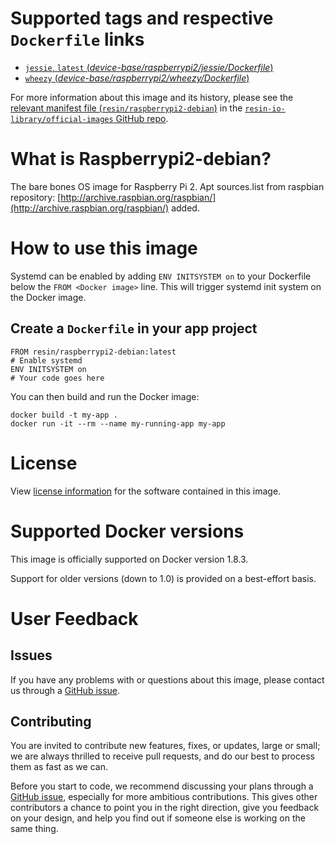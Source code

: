 # Supported tags and respective `Dockerfile` links

-	[`jessie`, `latest` (*device-base/raspberrypi2/jessie/Dockerfile*)](https://github.com/resin-io-library/base-images/blob/92f4aec4fbd7ee5617aab10d597abc21a1009ea2/device-base/raspberrypi2/jessie/Dockerfile)
-	[`wheezy` (*device-base/raspberrypi2/wheezy/Dockerfile*)](https://github.com/resin-io-library/base-images/blob/92f4aec4fbd7ee5617aab10d597abc21a1009ea2/device-base/raspberrypi2/wheezy/Dockerfile)

For more information about this image and its history, please see the [relevant manifest file (`resin/raspberrypi2-debian`)](https://github.com/resin-io-library/official-images/blob/master/library/raspberrypi2-debian) in the [`resin-io-library/official-images` GitHub repo](https://github.com/resin-io-library/official-images).

# What is Raspberrypi2-debian?

The bare bones OS image for Raspberry Pi 2. Apt sources.list from raspbian repository: [http://archive.raspbian.org/raspbian/](http://archive.raspbian.org/raspbian/) added.

# How to use this image

Systemd can be enabled by adding `ENV INITSYSTEM on` to your Dockerfile below the `FROM <Docker image>` line. This will trigger systemd init system on the Docker image.

## Create a `Dockerfile` in your app project

	FROM resin/raspberrypi2-debian:latest
	# Enable systemd
	ENV INITSYSTEM on
	# Your code goes here

You can then build and run the Docker image:

	docker build -t my-app .
	docker run -it --rm --name my-running-app my-app

# License

View [license information](https://www.debian.org/social_contract#guidelines) for the software contained in this image.

# Supported Docker versions

This image is officially supported on Docker version 1.8.3.

Support for older versions (down to 1.0) is provided on a best-effort basis.

# User Feedback

## Issues

If you have any problems with or questions about this image, please contact us through a [GitHub issue](https://github.com/resin-io-library/base-images/issues).

## Contributing

You are invited to contribute new features, fixes, or updates, large or small; we are always thrilled to receive pull requests, and do our best to process them as fast as we can.

Before you start to code, we recommend discussing your plans through a [GitHub issue](https://github.com/resin-io-library/base-images/issues), especially for more ambitious contributions. This gives other contributors a chance to point you in the right direction, give you feedback on your design, and help you find out if someone else is working on the same thing.

